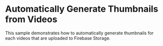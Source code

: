 # Automatically Generate Thumbnails from Videos

This sample demonstrates how to automatically generate thumbnails for each videos that are uploaded to Firebase Storage.
